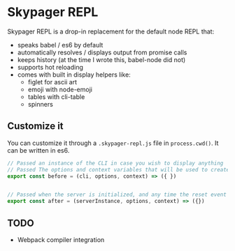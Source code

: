 # Skypager REPL

Skypager REPL is a drop-in replacement for the default node REPL that:

- speaks babel / es6 by default
- automatically resolves / displays output from promise calls
- keeps history (at the time I wrote this, babel-node did not)
- supports hot reloading
- comes with built in display helpers like:
  - figlet for ascii art
  - emoji with node-emoji
  - tables with cli-table
  - spinners

## Customize it

You can customize it through a `.skypager-repl.js` file in `process.cwd()`.  It can be written in es6.

```javascript
// Passed an instance of the CLI in case you wish to display anything
// Passed The options and context variables that will be used to create the server / initialize context
export const before = (cli, options, context) => ({ })


// Passed when the server is initialized, and any time the reset event gets called (the repl .clear command)
export const after = (serverInstance, options, context) => ({})
```

## TODO

- Webpack compiler integration
